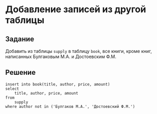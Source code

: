 # Добавление записей из другой таблицы

## Задание

Добавить из таблицы `supply` в таблицу `book`, все книги, кроме книг, написанных Булгаковым М.А. и Достоевским Ф.М.

## Решение

```
insert into book(title, author, price, amount)
select
    title, author, price, amount
from 
    supply
where author not in ('Булгаков М.А.', 'Достоевский Ф.М.')
```
